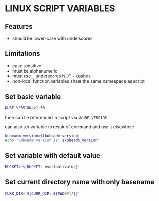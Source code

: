 # LINUX SCRIPT VARIABLES

## Features
- should be lower-case with underscores

## Limitations
- case sensitive
- must be alphanumeric
- must use `_` underscores NOT `-` dashes
- non-local function variables share the same namespace as script

## Set basic variable

```bash
KUBE_VERSION=v1.30
```

then can be referenced in script via `$KUBE_VERSION`

can also set variable to result of command and use it elsewhere
```bash
kubeadm_version=$(kubeadm version)
echo "kubeadm version is: $kubeadm_version"
```

## Set variable with default value

```bash
BUCKET="${BUCKET:-mydefaultvalue}"
```

## Set current directory name with only basename

```bash
CURR_DIR="${CURR_DIR:-${PWD##*/}}"
```
